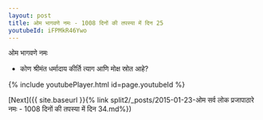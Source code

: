 ```yaml
---
layout: post
title: ओम भागवणे नमः - 1008 दिनों की तपस्या में दिन 25
youtubeId: iFPMkR46Ywo
---
```

 
 
 ओम भागवणे नमः  
 
 -  कोण श्रीमंत धर्मादाय कीर्ति त्याग आणि मोक्ष स्रोत आहे? 
 
  
 
  
 
 
 
 
 
 


{% include youtubePlayer.html id=page.youtubeId %}
 
[Next]({{ site.baseurl }}{% link  split2/_posts/2015-01-23-ओम सर्व लोक प्रजापाठारे नमः - 1008 दिनों की तपस्या में दिन 34.md%})
 
